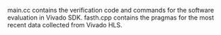 main.cc contains the verification code and commands for the software evaluation in Vivado SDK.
fasth.cpp contains the pragmas for the most recent data collected from Vivado HLS.
